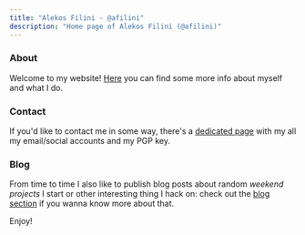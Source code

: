 ```yaml
---
title: "Alekos Filini - @afilini"
description: "Home page of Alekos Filini (@afilini)"
---
```


### About

Welcome to my website! [Here](/about) you can find some more info about myself and what I do.

### Contact

If you'd like to contact me in some way, there's a [dedicated page](/contact) with my all my email/social accounts and my PGP key.

### Blog
From time to time I also like to publish blog posts about random *weekend projects* I start or other interesting thing I hack on: check out the [blog section](/blog) if you wanna know more about that.

Enjoy!
